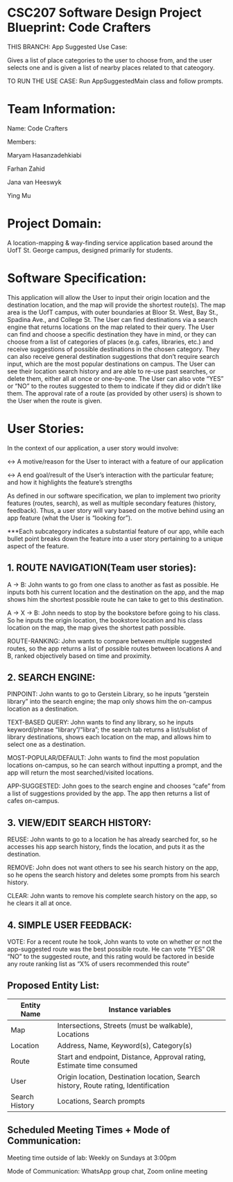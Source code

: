 # CSC207 Software Design Project Blueprint: Code Crafters

THIS BRANCH: App Suggested Use Case:

Gives a list of place categories to the user to choose from, and the user selects one and is given a list of nearby places related to that cateogory.

TO RUN THE USE CASE: Run AppSuggestedMain class and follow prompts.


# Team Information:
Name: Code Crafters 

Members: 

Maryam Hasanzadehkiabi 

Farhan Zahid 

Jana van Heeswyk

Ying Mu

# Project Domain:
A location-mapping & way-finding service application based around the UofT St. George campus, designed primarily for students.

# Software Specification:
This application will allow the User to input their origin location and the destination location, and the map will provide the shortest route(s). The map area is the UofT campus, with outer boundaries at Bloor St. West, Bay St., Spadina Ave., and College St. The User can find destinations via a search engine that returns locations on the map related to their query. The User can find and choose a specific destination they have in mind, or they can choose from a list of categories of places (e.g. cafes, libraries, etc.) and receive suggestions of possible destinations in the chosen category. They can also receive general destination suggestions that don’t require search input, which are the most popular destinations on campus. The User can see their location search history and are able to re-use past searches, or delete them, either all at once or one-by-one. The User can also vote “YES” or “NO” to the routes suggested to them to indicate if they did or didn’t like them. The approval rate of a route (as provided by other users) is shown to the User when the route is given.

# User Stories:
In the context of our application, a user story would involve:

<-> A motive/reason for the User to interact with a feature of our application

<-> A end goal/result of the User’s interaction with the particular feature; and how it highlights the feature’s strengths

As defined in our software specification, we plan to implement two priority features (routes, search), as well as multiple secondary features (history, feedback). Thus, a user story will vary based on the motive behind using an app feature (what the User is “looking for”). 

***Each subcategory indicates a substantial feature of our app, while each bullet point breaks down the feature into a user story pertaining to a unique aspect of the feature.

## 1. ROUTE NAVIGATION(Team user stories):
A -> B: John wants to go from one class to another as fast as possible. He inputs both his current location and the destination on the app, and the map shows him the shortest possible route he can take to get to this destination. 

A -> X -> B: John needs to stop by the bookstore before going to his class. So he inputs the origin location, the bookstore location and his class location on the map, the map gives the shortest path possible.

ROUTE-RANKING: John wants to compare between multiple suggested routes, so the app returns a list of possible routes between locations A and B, ranked objectively based on time and proximity.

##  2. SEARCH ENGINE:
PINPOINT: John wants to go to Gerstein Library, so he inputs “gerstein library” into the search engine; the map only shows him the on-campus location as a destination.

TEXT-BASED QUERY: John wants to find any library, so he inputs keyword/phrase “library”/“libra”; the search tab returns a list/sublist of library destinations, shows each location on the map, and allows him to select one as a destination. 

MOST-POPULAR/DEFAULT: John wants to find the most population locations on-campus, so he can search without inputting a prompt, and the app will return the most searched/visited locations. 

APP-SUGGESTED: John goes to the search engine and chooses “cafe” from a list of suggestions provided by the app. The app then returns a list of cafes on-campus.

## 3. VIEW/EDIT SEARCH HISTORY:

REUSE: John wants to go to a location he has already searched for, so he accesses his app search history, finds the location, and puts it as the destination. 

REMOVE: John does not want others to see his search history on the app, so he opens the search history and deletes some prompts from his search history.

CLEAR: John wants to remove his complete search history on the app, so he clears it all at once.

 ## 4. SIMPLE USER FEEDBACK:
 
VOTE: For a recent route he took, John wants to vote on whether or not the app-suggested route was the best possible route. He can vote “YES” OR “NO” to the suggested route, and this rating would be factored in beside any route ranking list as “X% of users recommended this route” 

## Proposed Entity List: 

|Entity Name|Instance variables|
| --- | --- |
| Map |Intersections, Streets (must be walkable), Locations |
| Location| Address, Name, Keyword(s), Category(s) |
|Route |Start and endpoint, Distance, Approval rating, Estimate time consumed|
|User |Origin location, Destination location, Search history, Route rating, Identification|
|Search History | Locations, Search prompts|



## Scheduled Meeting Times + Mode of Communication:

Meeting time outside of lab: Weekly on Sundays at 3:00pm

Mode of Communication: WhatsApp group chat, Zoom online meeting


